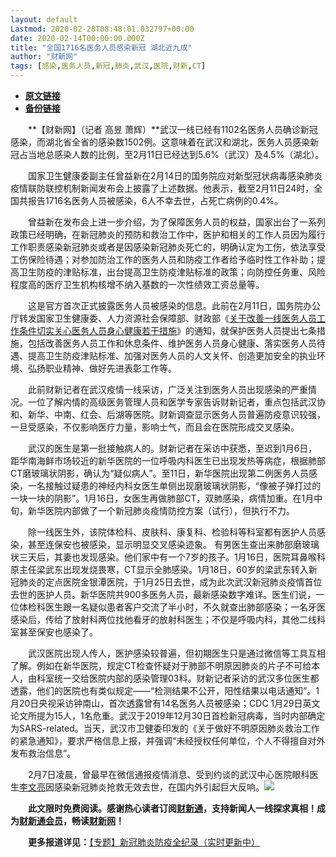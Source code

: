 ```yaml
---
layout: default
Lastmod: 2020-02-28T08:48:01.032797+00:00
date: 2020-02-14T00:00:00.000Z
title: "全国1716名医务人员感染新冠 湖北近九成"
author: "财新网"
tags: [感染,医务人员,新冠,肺炎,武汉,医院,财新,CT]
---
```


* [**原文链接**](http://www.caixin.com/2020-02-14/101515331.html)
* [**备份链接**](http://archive.is/HkdAO)


　　**【财新网】（记者 高昱 萧辉）**武汉一线已经有1102名医务人员确诊新冠感染，而湖北省全省的感染数1502例。这意味着在武汉和湖北，医务人员感染新冠占当地总感染人数的比例，至2月11日已经达到5.6%（武汉）及4.5%（湖北）。

　　国家卫生健康委副主任曾益新在2月14日的国务院应对新型冠状病毒感染肺炎疫情联防联控机制新闻发布会上披露了上述数据。他表示，截至2月11日24时，全国共报告1716名医务人员被感染，6人不幸去世，占死亡病例的0.4%。

　　曾益新在发布会上进一步介绍，为了保障医务人员的权益，国家出台了一系列政策已经明确，在新冠肺炎的预防和救治工作中，医护和相关的工作人员因为履行工作职责感染新冠肺炎或者是因感染新冠肺炎死亡的，明确认定为工伤，依法享受工伤保险待遇；对参加防治工作的医务人员和防疫工作者给予临时性工作补助；提高卫生防疫的津贴标准，出台提高卫生防疫津贴标准的政策；向防控任务重、风险程度高的医疗卫生机构核增不纳入基数的一次性绩效工资总量等。

　　这是官方首次正式披露医务人员被感染的信息。此前在2月11日，国务院办公厅转发国家卫生健康委、人力资源社会保障部、财政部《[关于改善一线医务人员工作条件切实关心医务人员身心健康若干措施](http://china.caixin.com/2020-02-14/101515340.html)》的通知，就保护医务人员提出七条措施，包括改善医务人员工作和休息条件、维护医务人员身心健康、落实医务人员待遇、提高卫生防疫津贴标准、加强对医务人员的人文关怀、创造更加安全的执业环境、弘扬职业精神、做好先进表彰工作等。

　　此前财新记者在武汉疫情一线采访，广泛关注到医务人员出现感染的严重情况。一位了解内情的高级医务管理人员和医学专家告诉财新记者，重点包括武汉协和、新华、中南、红会、后湖等医院。财新调查显示医务人员普遍防疫意识较强，一旦受感染，不仅影响医疗力量，影响士气，而且会在医院形成交叉感染。

　　武汉的医生是第一批接触病人的。财新记者在采访中获悉，至迟到1月6日，距华南海鲜市场较近的新华医院的一位呼吸内科医生已出现发热等病症，根据肺部CT磨玻璃状阴影，确认为“疑似病人”。至11日，新华医院出现第二例医务人员感染，一名接触过疑患的神经内科女医生单侧出现磨玻璃状阴影，“像被子弹打过的一块一块的阴影”。1月16日，女医生再做肺部CT，双肺感染，病情加重。在1月中旬，新华医院内部做了一个新冠肺炎疫情防控方案（试行），但执行不力。

　　除一线医生外，该院体检科、皮肤科、康复科、检验科等科室都有医护人员感染，甚至连保安也被感染，显示明显交叉感染迹象。 有男医生查出来肺部磨玻璃状三天后，其妻也发现感染。他们家中有一个7岁的孩子。1月16日，医院耳鼻喉科原主任梁武东出现发烧畏寒，CT显示全肺感染。1月18日，60岁的梁武东转入新冠肺炎的定点医院金银潭医院，于1月25日去世，成为此次武汉新冠肺炎疫情首位去世的医护人员。新华医院共900多医务人员，最新感染数字难详。医生们说，一位体检科医生跟一名疑似患者客户交流了半小时，不久就查出肺部感染；一名牙医感染后，传给了放射科两位找他看牙的放射科医生；不仅是呼吸内科，其他二线科室甚至保安也感染了。

　　武汉医院出现人传人，医护感染较普遍，但初期医生只是通过微信等工具互相了解。例如在新华医院，规定CT检查怀疑对于肺部不明原因肺炎的片子不可给本人，由科室统一交给医院内部的感染管理03科。财新记者采访的武汉多位医生都透露，他们的医院也有类似规定——“检测结果不公开，阳性结果以电话通知”。1月20日央视采访钟南山，首次透露曾有14名医务人员被感染；CDC 1月29日英文论文所提为15人，1名危重。武汉于2019年12月30日首检新冠病毒，当时内部确定为SARS-related。当天，武汉市卫健委印发的《关于做好不明原因肺炎救治工作的紧急通知》，要求严格信息上报，并强调“未经授权任何单位，个人不得擅自对外发布救治信息”。

　　2月7日凌晨，曾最早在微信通报疫情消息、受到约谈的武汉中心医院眼科医生[李文亮](http://china.caixin.com/2020-02-07/101509761.html)因感染新冠肺炎抢救无效去世，在国内外引起巨大反响。[![](/images/post/d02a42d9cb3dec9320e5f550278911c7.ico)](http://www.caixin.com/2020-02-14/101515331.html)

　　**此文限时免费阅读。感谢热心读者订阅[财新通](http://mall.caixin.com/mall/web/product/product.html?id=733&originReferrer=appfree&channelSource=appfree)，支持新闻人一线探求真相！成为[财新通会员](http://mall.caixin.com/mall/web/list/list.html?type=127&originReferrer=appfree&channelSource=appfree)，畅读[财新网](https://datayi.cn/1lnZaaidYRRn)！**

　　**更多报道详见：**[【专题】新冠肺炎防疫全纪录（实时更新中）](http://m.app.caixin.com/m_topic_detail/1473.html)

